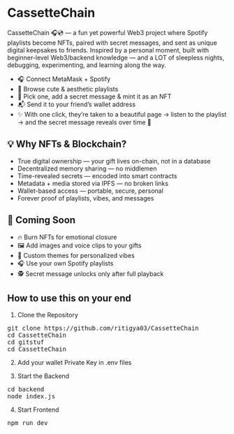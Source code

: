 # CassetteChain
CassetteChain 🎧💿 — a fun yet powerful Web3 project where Spotify playlists become NFTs, paired with secret messages, and sent as unique digital keepsakes to friends.
Inspired by a personal moment, built with beginner-level Web3/backend knowledge — and a LOT of sleepless nights, debugging, experimenting, and learning along the way.


- 🎧 Connect MetaMask + Spotify
- 🌈 Browse cute & aesthetic playlists
- 📝 Pick one, add a secret message & mint it as an NFT
- 📬 Send it to your friend’s wallet address
- ✨ With one click, they’re taken to a beautiful page → listen to the playlist → and the secret message reveals over time 🎁

## 💡 Why NFTs & Blockchain?
- True digital ownership — your gift lives on-chain, not in a database
- Decentralized memory sharing — no middlemen
- Time-revealed secrets — encoded into smart contracts
- Metadata + media stored via IPFS — no broken links
- Wallet-based access — portable, secure, personal
- Forever proof of playlists, vibes, and messages

 ## 🚧 Coming Soon
- 🔥 Burn NFTs for emotional closure
- 🖼️ Add images and voice clips to your gifts
- 🎨 Custom themes for personalized vibes
- 🎧 Use your own Spotify playlists
- 🕵️ Secret message unlocks only after full playback

## How to use this on your end

1. Clone the Repository
<pre>git clone https://github.com/ritigya03/CassetteChain 
cd CassetteChain
cd gitstuf
cd CassetteChain</pre>

2. Add your wallet Private Key in .env files

3. Start the Backend
<pre>cd backend 
node index.js </pre>

4. Start Frontend
<pre>npm run dev</pre>
